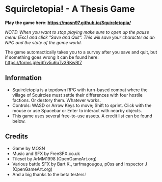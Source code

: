 # Squircletopia! - A Thesis Game

**Play the game here: https://mosn97.github.io/Squircletopia/**

*NOTE: When you want to stop playing make sure to open up the pause menu (Esc) and click "Save and Quit". This will save your character as an NPC and the state of the game world.*

The game automactically takes you to a survey after you save and quit, but if something goes wrong it can be found here: https://forms.gle/6frv5u6uTv3RKwRt7

## Information

- Squircletopia is a topdown RPG with turn-based combat where the village of Squircles must settle their differences with four hostile factions. Or destory them. Whatever works.
- Controls: WASD or Arrow Keys to move; Shift to sprint. Click with the mouse or use Spacebar or Enter to interact with nearby objects.
- This game uses several free-to-use assets. A credit list can be found below.

## Credits

- Game by MOSN
- Music and SFX by FreeSFX.co.uk
- Tileset by ArMM1998 (OpenGameArt.org)
- Various battle SFX by Bart K., tarfmagougou, p0ss and Inspector J (OpenGameArt.org)
- And a big thanks to the beta testers!
